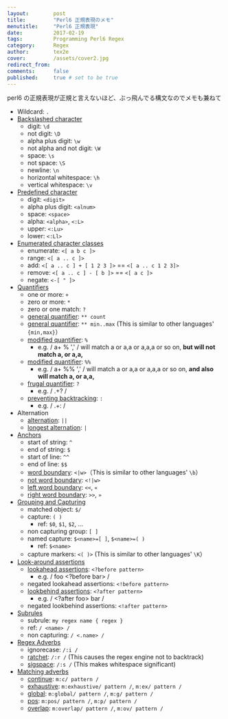```yaml
---
layout:        post
title:         "Perl6 正規表現のメモ"
menutitle:     "Perl6 正規表現"
date:          2017-02-19
tags:          Programming Perl6 Regex
category:      Regex
author:        tex2e
cover:         /assets/cover2.jpg
redirect_from:
comments:      false
published:     true # set to be true
---
```


perl6 の正規表現が正規と言えないほど、ぶっ飛んでる構文なのでメモも兼ねて

- Wildcard: `.`
- [Backslashed character](https://docs.perl6.org/language/regexes#Backslashed,_predefined_character_classes)
    - digit: `\d`
    - not digit: `\D`
    - alpha plus digit: `\w`
    - not alpha and not digit: `\W`
    - space: `\s`
    - not space: `\S`
    - newline: `\n`
    - horizontal whitespace: `\h`
    - vertical whitespace: `\v`
- [Predefined character](https://docs.perl6.org/language/regexes#Backslashed,_predefined_character_classes)
    - digit: `<digit>`
    - alpha plus digit: `<alnum>`
    - space: `<space>`
    - alpha: `<alpha>`, `<:L>`
    - upper: `<:Lu>`
    - lower: `<:Ll>`
- [Enumerated character classes](https://docs.perl6.org/language/regexes#Enumerated_character_classes_and_ranges)
    - enumerate: `<[ a b c ]>`
    - range: `<[ a .. c ]>`
    - add: `<[ a .. c ] + [ 1 2 3 ]>` == `<[ a .. c 1 2 3]>`
    - remove: `<[ a .. c ] - [ b ]>` == `<[ a c ]>`
    - negate: `<-[ " ]>`
- [Quantifiers](https://docs.perl6.org/language/regexes#Quantifiers)
    - one or more: `+`
    - zero or more: `*`
    - zero or one match: `?`
    - [general quantifier](https://docs.perl6.org/language/regexes#General_quantifier:_**_min..max):
        `** count`
    - [general quantifier](https://docs.perl6.org/language/regexes#General_quantifier:_**_min..max):
        `** min..max` (This is similar to other languages' `{min,max}`）
    - [modified quantifier](https://docs.perl6.org/language/regexes#Modified_quantifier:_%):
        `%`
        - e.g. / a+ % ',' / will match a or a,a or a,a,a or so on, **but will not match a, or a,a,**
    - [modified quantifier](https://docs.perl6.org/language/regexes#Modified_quantifier:_%):
        `%%`
        - e.g. / a+ %% ',' / will match a or a,a or a,a,a or so on, **and also will match a, or a,a,**
    - [frugal quantifier](https://docs.perl6.org/language/regexes#Greedy_versus_frugal_quantifiers:_?):
        `?`
        - e.g. / .+? /
    - [preventing backtracking](https://docs.perl6.org/language/regexes#Preventing_backtracking:_:):
        `:`
        - e.g. / .+: /
- Alternation
    - [alternation](https://docs.perl6.org/language/regexes#Alternation:_||):
        `||`
    - [longest alternation](https://docs.perl6.org/language/regexes#Longest_Alternation:_|):
        `|`
- [Anchors](https://docs.perl6.org/language/regexes#Anchors)
    - start of string: `^`
    - end of string: `$`
    - start of line: `^^`
    - end of line: `$$`
    - [word boundary](https://docs.perl6.org/language/regexes#<|w>_and_<!|w>,_word_boundary):
        `<|w>`（This is similar to other languages' `\b`）
    - [not word boundary](https://docs.perl6.org/language/regexes#<|w>_and_<!|w>,_word_boundary):
        `<!|w>`
    - [left word boundary](https://docs.perl6.org/language/regexes#<<_and_>>_,_left_and_right_word_boundary):
        `<<`, `«`
    - [right word boundary](https://docs.perl6.org/language/regexes#<<_and_>>_,_left_and_right_word_boundary):
        `>>`, `»`
- [Grouping and Capturing](https://docs.perl6.org/language/regexes#Grouping_and_Capturing)
    - matched object: `$/`
    - capture: `( )`
        - ref: `$0`, `$1`, `$2`, ...
    - non capturing group: `[ ]`
    - named capture: `$<name>=[ ]`, `$<name>=( )`
        - ref: `$<name>`
    - capture markers: `<( )>` (This is similar to other languages' `\K`）
- [Look-around assertions](https://docs.perl6.org/language/regexes#Look-around_assertions)
    - [lookahead assertions](https://docs.perl6.org/language/regexes#Lookahead_assertions):
        `<?before pattern>`
        - e.g. / foo <?before bar> /
    - negated lookahead assertions: `<!before pattern>`
    - [lookbehind assertions](https://docs.perl6.org/language/regexes#Lookbehind_assertions):
        `<?after pattern>`
        - e.g. / <?after foo> bar /
    - negated lookbehind assertions: `<!after pattern>`
- [Subrules](https://docs.perl6.org/language/regexes#Subrules)
    - subrule: `my regex name { regex }`
    - ref: `/ <name> /`
    - non capturing: `/ <.name> /`
- [Regex Adverbs](https://docs.perl6.org/language/regexes#Regex_Adverbs)
    - ignorecase: `/:i /`
    - [ratchet](https://docs.perl6.org/language/regexes#Ratchet):
        `/:r /` (This causes the regex engine not to backtrack)
    - [sigspace](https://docs.perl6.org/language/regexes#Sigspace):
        `/:s /` (This makes whitespace significant)
- [Matching adverbs](https://docs.perl6.org/language/regexes#Matching_adverbs)
    - [continue](https://docs.perl6.org/language/regexes#Continue):
        `m:c/ pattern /`
    - [exhaustive](https://docs.perl6.org/language/regexes#Exhaustive):
        `m:exhaustive/ pattern /`, `m:ex/ pattern /`
    - [global](https://docs.perl6.org/language/regexes#Global):
        `m:global/ pattern /`, `m:g/ pattern /`
    - [pos](https://docs.perl6.org/language/regexes#Pos):
        `m:pos/ pattern /`, `m:p/ pattern /`
    - [overlap](https://docs.perl6.org/language/regexes#Overlap):
        `m:overlap/ pattern /`, `m:ov/ pattern /`
